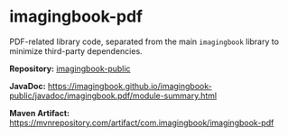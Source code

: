# imagingbook-pdf

PDF-related library code, separated from the main `imagingbook` library to minimize third-party dependencies.

**Repository:** [imagingbook-public](https://github.com/imagingbook/imagingbook-public)

**JavaDoc:** https://imagingbook.github.io/imagingbook-public/javadoc/imagingbook.pdf/module-summary.html

**Maven Artifact:** https://mvnrepository.com/artifact/com.imagingbook/imagingbook-pdf
